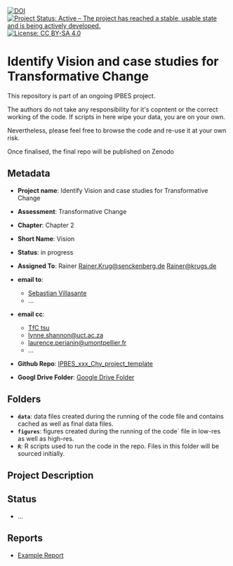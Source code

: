 [![DOI](https://zenodo.org/badge/DOI/99.9999/zenodo.9999999.svg)](https://doi.org/99.9999/zenodo.9999999)
[![Project Status: Active – The project has reached a stable, usable state and is being actively developed.](https://www.repostatus.org/badges/latest/active.svg)](https://www.repostatus.org/#active)
[![License: CC BY-SA 4.0](https://img.shields.io/badge/License-CC_BY--SA_4.0-lightgrey.svg)](https://creativecommons.org/licenses/by-sa/4.0/)

# Identify Vision and case studies for Transformative Change

This repository is part of an ongoing IPBES project.

The authors do not take any responsibility for it's copntent or the correct working of the code. If scripts in here wipe your data, you are on your own.

Nevertheless, please feel free to browse the code and re-use it at your own risk. 

Once finalised, the final repo will be published on Zenodo 

## Metadata

- **Project name**: Identify Vision and case studies for Transformative Change
- **Assessment**: Transformative Change
- **Chapter**: Chapter 2
- **Short Name**: Vision

- **Status**: in progress

- **Assigned To**: Rainer <Rainer.Krug@senckenberg.de> <Rainer@krugs.de>

- **email to**:
  - [Sebastian Villasante](mailto:s.villasante.arg@gmail.com)
  - ...

- **email cc**:
  - [TfC tsu](mailto:ipbes-tsu-transformative-change@umontpellier.fr)
  - <lynne.shannon@uct.ac.za>
  - <laurence.perianin@umontpellier.fr>
  - ...

- **Github Repo**: [IPBES_xxx_Chy_project_template](https://github.com/IPBES-Data/IPBES_TFC_Ch2_Vision)
- **Googl Drive Folder**: [Google Drive Folder](https://docs.google.com/document/d/1WkuSySXbqag1qob37rhvoVrYtbpoGqa69EibD_x05GE/edit)

## Folders

- **`data`**: data files created during the running of the code file and contains cached as well as final data files.
- **`figures`**: figures created during the running of the code` file in low-res as well as high-res.
- **`R`**: R scripts used to run the code in the repo. Files in this folder will be sourced initially.

## Project Description



## Status
- ...


## Reports
- [Example Report](Report.html)